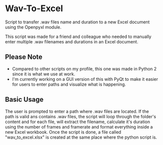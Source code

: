 # Wav-To-Excel
Script to transfer .wav files name and duration to a new Excel document using the Openpyxl module.

This script was made for a friend and colleague who needed to manually enter multiple .wav filenames and durations in an Excel document.

## Please Note
- Compared to other scripts on my profile, this one was made in Python 2 since it is what we use at work.
- I'm currently working on a GUI version of this with PyQt to make it easier for users to enter paths and visualize what is happening.

## Basic Usage
The user is prompted to enter a path where .wav files are located. If the path is valid ans contains .wav files, the script will loop through
the folder's content and for each file, will extract the filename, calculate it's duration using the number of frames and framerate and format
everything inside a new Excel workbook. Once the script is done, a file called "wav_to_excel.xlsx" is created at the same place where the python
script is.

